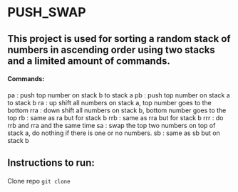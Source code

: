 # PUSH_SWAP

## This project is used for sorting a random stack of numbers in ascending order using two stacks and a limited amount of commands.

#### Commands:  
####
 pa : push top number on stack b to stack a
 pb : push top number on stack a to stack b
 ra : up shift all numbers on stack a, top number goes to the bottom
 rra : down shift all numbers on stack b, bottom number goes to the top
 rb : same as ra but for stack b
 rrb : same as rra but for stack b
 rrr : do rrb and rra and the same time
 sa : swap the top two numbers on top of stack a, do nothing if there is one or no numbers.
 sb : same as sb but on stack b

## Instructions to run:
#### 
Clone repo `git clone`

